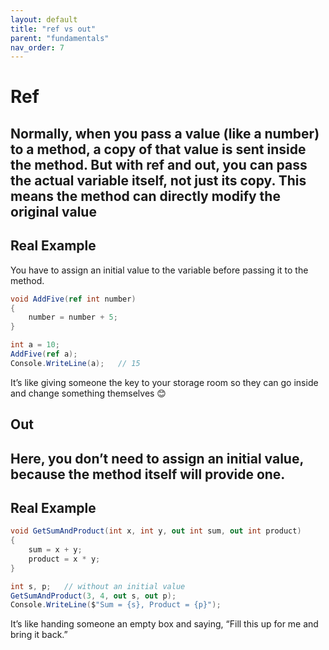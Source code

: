 ```yaml
---
layout: default
title: "ref vs out"
parent: "fundamentals"
nav_order: 7
---
```


# Ref 

Normally, when you pass a value (like a number) to a method, a copy of that value is sent inside the method.
But with ref and out, you can pass the actual variable itself, not just its copy.
This means the method can directly modify the original value
---

## Real Example

You have to assign an initial value to the variable before passing it to the method.

```csharp
void AddFive(ref int number)
{
    number = number + 5;
}

int a = 10;
AddFive(ref a);
Console.WriteLine(a);   // 15

```
It’s like giving someone the key to your storage room so they can go inside and change something themselves 😊


## Out 
  
Here, you don’t need to assign an initial value, because the method itself will provide one.
---

## Real Example

```csharp
void GetSumAndProduct(int x, int y, out int sum, out int product)
{
    sum = x + y;
    product = x * y;
}

int s, p;   // without an initial value
GetSumAndProduct(3, 4, out s, out p);
Console.WriteLine($"Sum = {s}, Product = {p}");

```
It’s like handing someone an empty box and saying,
“Fill this up for me and bring it back.” 


